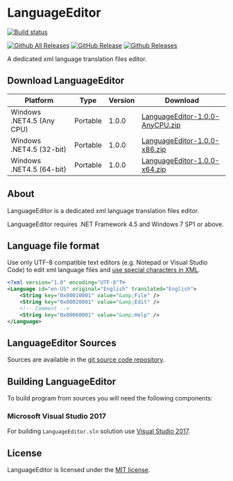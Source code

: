 # LanguageEditor

[![Build status](https://dev.azure.com/wieslawsoltes/GitHub/_apis/build/status/Old/GitHub-CI)](https://dev.azure.com/wieslawsoltes/GitHub/_build/latest?definitionId=-1)

[![Github All Releases](https://img.shields.io/github/downloads/wieslawsoltes/languageeditor/total.svg)](https://github.com/wieslawsoltes/LanguageEditor/releases)
[![GitHub Release](https://img.shields.io/github/release/wieslawsoltes/languageeditor.svg)](https://github.com/wieslawsoltes/LanguageEditor/releases/latest)
[![Github Releases](https://img.shields.io/github/downloads/wieslawsoltes/languageeditor/latest/total.svg)](https://github.com/wieslawsoltes/LanguageEditor/releases)

A dedicated xml language translation files editor.

## Download LanguageEditor

| Platform                   | Type        | Version       | Download                                                                                                                               |
|----------------------------|-------------|---------------|----------------------------------------------------------------------------------------------------------------------------------------|
| Windows .NET4.5 (Any CPU)  | Portable    | 1.0.0         | [LanguageEditor-1.0.0-AnyCPU.zip](https://github.com/wieslawsoltes/LanguageEditor/releases/download/1.0.0/LanguageEditor-1.0.0-AnyCPU.zip) |
| Windows .NET4.5 (32-bit)   | Portable    | 1.0.0         | [LanguageEditor-1.0.0-x86.zip](https://github.com/wieslawsoltes/LanguageEditor/releases/download/1.0.0/LanguageEditor-1.0.0-x86.zip)       |
| Windows .NET4.5 (64-bit)   | Portable    | 1.0.0         | [LanguageEditor-1.0.0-x64.zip](https://github.com/wieslawsoltes/LanguageEditor/releases/download/1.0.0/LanguageEditor-1.0.0-x64.zip)       |

## About

LanguageEditor is a dedicated xml language translation files editor.

LanguageEditor requires .NET Framework 4.5 and Windows 7 SP1 or above.

## Language file format

Use only UTF-8 compatible text editors (e.g. Notepad or Visual Studio Code) to edit xml language files
and [use special characters in XML](https://www.dvteclipse.com/documentation/svlinter/How_to_use_special_characters_in_XML.3F.html#gsc.tab=0).

```XML
<?xml version="1.0" encoding="UTF-8"?>
<Language id="en-US" original="English" translated="English">
    <String key="0x00010001" value="&amp;File" />
    <String key="0x00020001" value="&amp;Edit" />
    <!-- Comment -->
    <String key="0x00060001" value="&amp;Help" />
</Language>
```

## LanguageEditor Sources

Sources are available in the [git source code repository](https://github.com/wieslawsoltes/LanguageEditor.git).

## Building LanguageEditor

To build program from sources you will need the following components:

### Microsoft Visual Studio 2017

For building `LanguageEditor.sln` solution use [Visual Studio 2017](https://www.visualstudio.com).

## License

LanguageEditor is licensed under the [MIT license](LICENSE.TXT).
